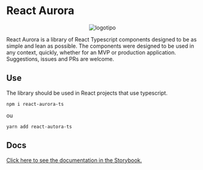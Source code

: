 # React Aurora

<p align="center">
  <img alt="logotipo" src="https://live.staticflickr.com/65535/52786414760_8d69a1f9b7.jpg">
</p>

React Aurora is a library of React Typescript components designed to be as simple and lean as possible. The components were designed to be used in any context, quickly, whether for an MVP or production application. Suggestions, issues and PRs are welcome.

## Use

The library should be used in React projects that use typescript.

```
npm i react-aurora-ts
```

ou

```
yarn add react-autora-ts
```

## Docs

<a href="https://64287028f9334a40f2745893-soodjvpzux.chromatic.com/">Click here to see the documentation in the Storybook.</a>
